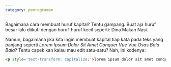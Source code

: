```yaml
---
category: pemrograman
---
```


Bagaimana cara membuat huruf kapital? Tentu gampang. Buat aja huruf besar lalu diikuti dengan huruf-huruf kecil seperti: Dina Makan Nasi.

Namun, bagaimana jika kita ingin membuat kapital tiap kata pada teks yang panjang seperti _Lorem Ipsum Dolor Sit Amet Conquer Vue Vue Osas Bala Bala_? Tentu capek kan kalau mau edit satu-satu? Nah, ini kodenya:

```html
<p style='text-transform: capitalize;'>lorem ipsum dolor sit amet conquer vue vue osas bala bala</p>
```